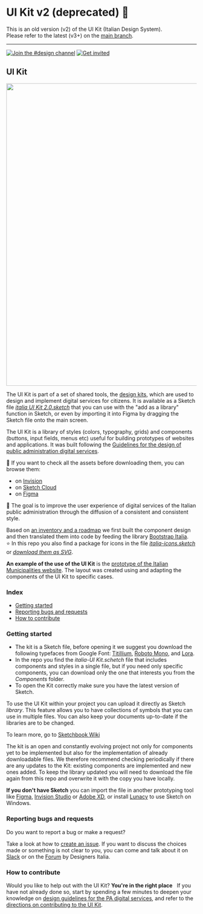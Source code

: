 # UI Kit v2 (deprecated) 🚧 
This is an old version (v2) of the UI Kit (Italian Design System).   
Please refer to the latest (v3+) on the [main branch](https://github.com/italia/design-ui-kit). 

----

[![Join the #design channel](https://img.shields.io/badge/Slack%20channel-%23design-blue.svg)](https://developersitalia.slack.com/messages/C7658JRJR/)
[![Get invited](https://slack.developers.italia.it/badge.svg)](https://slack.developers.italia.it/)

## UI Kit

<img src="INSTRUCTIONS/UI KIT IMG.png" width="800"> 

The UI Kit is part of a set of shared tools, the [design kits](https://designers.italia.it/kit/), which are used to design and implement digital services for citizens. It is available as a Sketch file [*italia UI Kit 2.0.sketch*](https://github.com/italia/design-ui-kit/blob/master/italia%20UI%20Kit%202.0.sketch) that you can use with the "add as a library" function in Sketch, or even by importing it into Figma by dragging the Sketch file onto the main screen.

The UI Kit is a library of styles (colors, typography, grids) and components (buttons, input fields, menus etc) useful for building prototypes of websites and applications. It was built following the [Guidelines for the design of public administration digital services](https://docs.italia.it/italia/designers-italia/design-linee-guida-docs/it/stabile/).

:eyes: If you want to check all the assets before downloading them, you can browse them:

* on [Invision](https://invis.io/RJFGS2UC3HS)
* on [Sketch Cloud](https://www.sketch.com/s/648c8559-bac6-49c6-88dc-2ef016968fdf)
* on [Figma](https://www.figma.com/file/bLexfydXWzF6ACxFokgzXs/italia-UI-Kit-2.0?node-id=0%3A1)

:dart: The goal is to improve the user experience of digital services of the Italian public administration through the diffusion of a consistent and consistent style.

Based on [an inventory and a roadmap](https://docs.google.com/spreadsheets/d/183hI6EBJo3EeiEcQPGZIe3hNN7EerTU5Udk6SkrH2OU/edit#gid=0) we first built the component design and then translated them into code by feeding the library [Bootstrap Italia](https://italia.github.io/bootstrap-italia/).
  
:star: In this repo you also find a package for icons in the file [*italia-icons.sketch*](https://github.com/italia/design-ui-kit/blob/master/icons/italia-icons.sketch) or [*download them as SVG*](https://github.com/italia/design-ui-kit/tree/master/icons/italia_icons_svg).

**An example of the use of the UI Kit** is the [prototype of the Italian Municipalities website](https://github.com/italia/design-comuni-prototipi). The layout was created using and adapting the components of the UI Kit to specific cases.


### Index

- [Getting started](#getting-started)
- [Reporting bugs and requests](#reporting-bug-and-request-to-help)
- [How to contribute](#how-to-contribute)

### Getting started

* The kit is a Sketch file, before opening it we suggest you download the following typefaces from Google Font: [Titillium](https://fonts.google.com/specimen/Titillium+Web), [Roboto Mono](https://fonts.google.com/specimen/Roboto+Mono), and [Lora](https://fonts.google.com/specimen/Lora).
* In the repo you find the *italia-UI Kit.schetch* file that includes components and styles in a single file, but if you need only specific components, you can download only the one that interests you from the *Components* folder.
* To open the Kit correctly make sure you have the latest version of Sketch.

To use the UI Kit within your project you can upload it directly as Sketch *library*.
This feature allows you to have collections of symbols that you can use in multiple files. You can also keep your documents up-to-date if the libraries are to be changed.

To learn more, go to [Sketchbook Wiki](https://github.com/italia/design-ui-kit/wiki/Sketch-Libraries)

The kit is an open and constantly evolving project not only for components yet to be implemented but also for the implementation of already downloadable files. We therefore recommend checking periodically if there are any updates to the Kit: existing components are implemented and new ones added. To keep the library updated you will need to download the file again from this repo and overwrite it with the copy you have locally.

**If you don't have Sketch** you can import the file in another prototyping tool like [Figma](https://www.figma.com), [Invision Studio](https://www.invisionapp.com/studio ) or [Adobe XD](https://www.adobe.com/uk/products/xd.html), or install [Lunacy](https://icons8.it/lunacy) to use Sketch on Windows.

### Reporting bugs and requests

Do you want to report a bug or make a request?

Take a look at how to [create an issue](https://github.com/italia/design-ui-kit/blob/master/CONTRIBUTING.md#creare-una-issue). If you want to discuss the choices made or something is not clear to you, you can come and talk about it on [Slack](https://designersitalia.slack.com/messages/C7658JRJR/) or on the [Forum](https://forum.italia.it/) by Designers Italia.

### How to contribute

Would you like to help out with the UI Kit? **You're in the right place**
 
If you have not already done so, start by spending a few minutes to deepen your knowledge on
[design guidelines for the PA digital services](https://design-italia.readthedocs.io/it/stable/index.html),
and refer to the [directions on contributing to the UI Kit](CONTRIBUTING.md).
